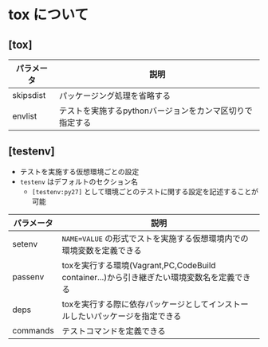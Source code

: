 # tox について

## [tox]

|  パラメータ  |  説明  |
| ---- | ---- |
| skipsdist | パッケージング処理を省略する |
| envlist | テストを実施するpythonバージョンをカンマ区切りで指定する |

## [testenv]

* テストを実施する仮想環境ごとの設定
* `testenv` はデフォルトのセクション名
   * `[testenv:py27]` として環境ごとのテストに関する設定を記述することが可能


|  パラメータ  |  説明  |
| ---- | ---- |
| setenv | `NAME=VALUE` の形式でストを実施する仮想環境内での環境変数を定義できる |
| passenv | toxを実行する環境(Vagrant,PC,CodeBuild container...)から引き継ぎたい環境変数名を定義できる |
| deps | toxを実行する際に依存パッケージとしてインストールしたいパッケージを指定できる |
| commands | テストコマンドを定義できる |

